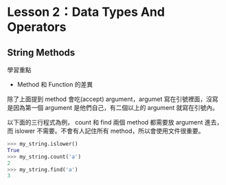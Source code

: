 # Lesson 2：Data Types And Operators

## **String Methods**&#x20;

學習重點

* Method 和 Function 的差異



除了上面提到 method 會吃(accept) argument，argumet 寫在引號裡面，沒寫是因為第一個 argument 是他們自己，有二個以上的 argument 就寫在引號內。

以下面的三行程式為例， count 和 find 兩個 method 都需要放 argument 進去，而 islower 不需要。不會有人記住所有 method，所以會使用文件很重要。

```python
>>> my_string.islower()
True
>>> my_string.count('a')
2
>>> my_string.find('a')
3
```



